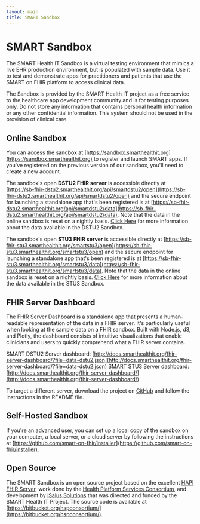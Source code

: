 ```yaml
---
layout: main
title: SMART Sandbox
---
```


# SMART Sandbox

The SMART Health IT Sandbox is a virtual testing environment that mimics a live EHR production environment, but is populated with sample data. Use it to test and demonstrate apps for practitioners and patients that use the SMART on FHIR platform to access clinical data.

The Sandbox is provided by the SMART Health IT project as a free service to the healthcare app development community and is for testing purposes only. Do not store any information that contains personal health information or any other confidential information. This system should not be used in the provision of clinical care.

## Online Sandbox

You can access the sandbox at [https://sandbox.smarthealthit.org](https://sandbox.smarthealthit.org) to register and launch SMART apps. If you've registered on the previous version of our sandbox, you'll need to create a new account.

The sandbox's open **DSTU2 FHIR server** is accessible directly at [https://sb-fhir-dstu2.smarthealthit.org/api/smartdstu2/open](https://sb-fhir-dstu2.smarthealthit.org/api/smartdstu2/open) and the secure endpoint for launching a standalone app that's been registered is at [https://sb-fhir-dstu2.smarthealthit.org/api/smartdstu2/data](https://sb-fhir-dstu2.smarthealthit.org/api/smartdstu2/data). Note that the data in the online sandbox is reset on a nightly basis. [Click Here](http://docs.smarthealthit.org/data/dstu2-sandbox-data) for more information about the data available in the DSTU2 Sandbox.

The sandbox's open **STU3 FHIR server** is accessible directly at [https://sb-fhir-stu3.smarthealthit.org/smartstu3/open](https://sb-fhir-stu3.smarthealthit.org/smartstu3/open) and the secure endpoint for launching a standalone app that's been registered is at [https://sb-fhir-stu3.smarthealthit.org/smartstu3/data](https://sb-fhir-stu3.smarthealthit.org/smartstu3/data). Note that the data in the online sandbox is reset on a nightly basis. [Click Here](http://docs.smarthealthit.org/data/stu3-sandbox-data) for more information about the data available in the STU3 Sandbox.

## FHIR Server Dashboard

The FHIR Server Dashboard is a standalone app that presents a human-readable representation of the data in a FHIR server. It's particularly useful when looking at the sample data on a FHIR sandbox. Built with Node.js, d3, and Plotly, the dashboard consists of intuitive visualizations that enable clinicians and users to quickly comprehend what a FHIR server contains.

SMART DSTU2 Server dashboard: [http://docs.smarthealthit.org/fhir-server-dashboard/?file=data-dstu2.json](http://docs.smarthealthit.org/fhir-server-dashboard/?file=data-dstu2.json) 
SMART STU3 Server dashboard: [http://docs.smarthealthit.org/fhir-server-dashboard/](http://docs.smarthealthit.org/fhir-server-dashboard/)

To target a different server, download the project on [GitHub](https://github.com/smart-on-fhir/fhir-server-dashboard) and follow the instructions in the README file. 

## Self-Hosted Sandbox

If you're an advanced user, you can set up a local copy of the sandbox on your computer, a local server, or a cloud server by following the instructions at [https://github.com/smart-on-fhir/installer](https://github.com/smart-on-fhir/installer). 

## Open Source

The SMART Sandbox is an open source project based on the excellent [HAPI FHIR Server](http://hapifhir.io/), work done by the [Health Platform Services Consortium](https://healthservices.atlassian.net/wiki/display/HSPC/HSPC+Sandbox), and development by [iSalus Solutions](https://www.isalussolutions.com/) that was directed and funded by the SMART Health IT Project. The source code is available at [https://bitbucket.org/hspconsortium/](https://bitbucket.org/hspconsortium/).
